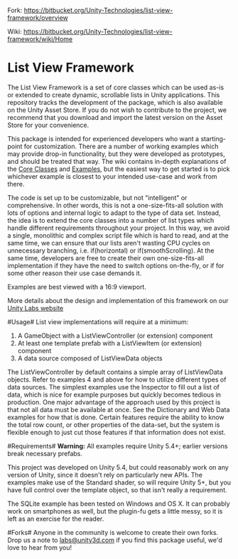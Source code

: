 Fork: https://bitbucket.org/Unity-Technologies/list-view-framework/overview

Wiki: https://bitbucket.org/Unity-Technologies/list-view-framework/wiki/Home

# List View Framework #

The List View Framework is a set of core classes which  can be used as-is or extended to create dynamic, scrollable lists in Unity applications.  This repository tracks the development of the package, which is also available on the Unity Asset Store. If you do not wish to contribute to the project, we recommend that you download and import the latest version on the Asset Store for your convenience.

This package is intended for experienced developers who want a starting-point for customization. There are a number of working examples which may provide drop-in functionality, but they were developed as prototypes, and should be treated that way. The wiki contains in-depth explanations of the [Core Classes](https://bitbucket.org/Unity-Technologies/list-view-framework/wiki/Core%20Classes) and [Examples](https://bitbucket.org/Unity-Technologies/list-view-framework/wiki/Examples), but the easiest way to get started is to pick whichever example is closest to your intended use-case and work from there.

The code is set up to be customizable, but not "intelligent" or comprehensive. In other words, this is not a one-size-fits-all solution with lots of options and internal logic to adapt to the type of data set.  Instead, the idea is to extend the core classes into a number of list types which handle different requirements throughout your project.  In this way, we avoid a single, monolithic and complex script file which is hard to read, and at the same time, we can ensure that our lists aren't wasting CPU cycles on unnecessary branching, i.e. if(horizontal) or if(smoothScrolling).  At the same time, developers are free to create their own one-size-fits-all implementation if they have the need to switch options on-the-fly, or if for some other reason their use case demands it.

Examples are best viewed with a 16:9 viewport.

More details about the design and implementation of this framework on our [Unity Labs website](https://labs.unity.com/article/list-view-framework)

#Usage#
List view implementations will require at a minimum:

1. A GameObject with a ListViewController (or extension) component
2. At least one template prefab with a ListViewItem (or extension) component
3. A data source composed of ListViewData objects

The ListViewController by default contains a simple array of ListViewData objects.  Refer to examples 4 and above for how to utilize different types of data sources. The simplest examples use the Inspector to fill out a list of data, which is nice for example purposes but quickly becomes tedious in production.  One major advantage of the approach used by this project is that not all data must be available at once. See the Dictionary and Web Data examples for how that is done. Certain features require the ability to know the total row count, or other properties of the data-set, but the system is flexible enough to just cut those features if that information does not exist.

#Requirements#
**Warning:** All examples require Unity 5.4+; earlier versions break necessary prefabs.

This project was developed on Unity 5.4, but could reasonably work on any version of Unity, since it doesn't rely on particularly new APIs.  The examples make use of the Standard shader, so will require Unity 5+, but you have full control over the template object, so that isn't really a requirement.

The SQLite example has been tested on Windows and OS X.  It can probably work on smartphones as well, but the plugin-fu gets a little messy, so it is left as an exercise for the reader.

#Forks#
Anyone in the community is welcome to create their own forks. Drop us a note to labs@unity3d.com if you find this package useful, we'd love to hear from you!
